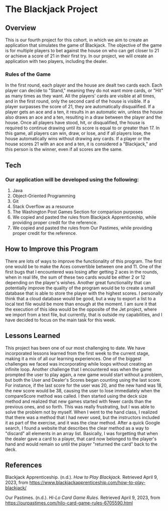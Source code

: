 <h1>The Blackjack Project</h1>
<h2>Overview</h2>
<p>This is our fourth project for this cohort, in which we aim to create an application that simulates the game of Blackjack. The objective of the game is for multiple players to bet against the house on who can get closer to 21 or achieve a score of 21 in their first try. In our project, we will create an application with two players, including the dealer.</p>
<h3>Rules of the Game</h3>
<p>In the first round, each player and the house are dealt two cards each. Each player can decide to "Stand," meaning they do not want more cards, or "Hit" as many times as they want. All the players' cards are visible at all times, and in the first round, only the second card of the house is visible. If a player surpasses the score of 21, they are automatically disqualified. If a player gets an ace and a ten, it results in an automatic win, unless the house also draws an ace and a ten, resulting in a draw between the player and the house. Once all players have stood, hit, or disqualified, the house is required to continue drawing until its score is equal to or greater than 17. In this game, all players can win, draw, or lose, and if all players lose, the house automatically wins without drawing any cards. If a player or the house scores 21 with an ace and a ten, it is considered a "Blackjack," and this person is the winner, even if all scores are the same.</p>
<h2>Tech</h2>
<h3>Our application will be developed using the following:</h3>
<ol>
<li>Java</li>
<li>Object-Oriented Programming</li>
<li>Git</li>
<li>Stack Overflow as a resource</li>
<li>The Washington Post Games Section for comparison purposes</li>
<li>We copied and pasted the rules from Blackjack Apprenticeship, while providing proper credit for the reference.</li>
<li>We copied and pasted the rules from Our Pastimes, while providing proper credit for the reference.</li>
</ol>
<h2>How to Improve this Program</h2>
<p>There are lots of ways to improve the functionality of this program. The first one would be to make the Aces convertible between one and 11. One of the first bugs that I encountered was losing after getting 2 aces in the rounds, when in real life, the sum of these two cards would be either 2 or 12 depending on the player's wishes. Another great functionality that can potentially improve the quality of the program would be to create a small database that is able to store the player with the highest scores. I personally think that a cloud database would be good, but a way to export a list to a local text file would be more than enough at the moment. I am sure it that the execution of this idea would be the opposite of the Jet project, where we import from a text file, but currently, that is outside my capabilities, and I have decided to focus on the main task for this week.</p>
<h2>Lessons Learned</h2>
<p>This project has been one of our most challenging to date. We have incorporated lessons learned from the first week to the current stage, making it a mix of all our learning experiences. One of the biggest challenges we faced was incorporating while loops without creating an infinite loop. Another challenge that I encountered was when the game prompted the user to play again, a new game would start without a problem, but both the User and Dealer's Scores began counting using the last score. For instance, if the last score for the user was 20, and the new hand was 18, the new score would be 38, causing the user to lose immediately when the compareScore method was called. I then started using the deck size method and realized that new games started with fewer cards than the previous ones, and so forth. This was really frustrating, but I was able to solve the problem not by myself. When I went to the hand class, I realized that there was a method that I had never used, but the instructors included it as part of the exercise, and it was the clear method. After a quick Google search, I found a website that describes the clear method as a way to "discard" all elements in an array list. Basically, I was forgetting that when the dealer gave a card to a player, that card now belonged to the player's hand and would remain so until the player "returned the card" back to the deck.</p>

<h2> References </h2>

<p>Blackjack Apprenticeship. (n.d.). <em>How to Play Blackjack.</em> Retrieved April 9, 2023, from <a href="https://www.blackjackapprenticeship.com/how-to-play-blackjack/" target="_blank">https://www.blackjackapprenticeship.com/how-to-play-blackjack/</a></p>

<p>Our Pastimes. (n.d.). <em>Hi-Lo Card Game Rules.</em> Retrieved April 9, 2023, from <a href="https://ourpastimes.com/hilo-card-game-rules-6705590.html" target="_blank">https://ourpastimes.com/hilo-card-game-rules-6705590.html</a></p>
